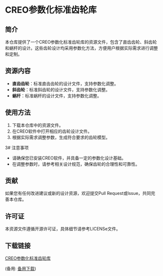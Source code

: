 # CREO参数化标准齿轮库

## 简介
本仓库提供了一个CREO参数化标准齿轮库的资源文件，包含了直齿齿轮、斜齿轮和蜗杆的设计。这些齿轮设计均采用参数化方法，方便用户根据实际需求进行调整和定制。

## 资源内容
- **直齿齿轮**：标准直齿齿轮的设计文件，支持参数化调整。
- **斜齿轮**：标准斜齿轮的设计文件，支持参数化调整。
- **蜗杆**：标准蜗杆的设计文件，支持参数化调整。

## 使用方法
1. 下载本仓库中的资源文件。
2. 在CREO软件中打开相应的齿轮设计文件。
3. 根据实际需求调整参数，生成符合要求的齿轮模型。

3# 注意事项
- 请确保您已安装CREO软件，并具备一定的参数化设计基础。
- 在调整参数时，请参考相关设计规范，确保齿轮的合理性和可靠性。

## 贡献
如果您有任何改进建议或新的设计资源，欢迎提交Pull Request或Issue，共同完善本仓库。

## 许可证
本资源文件遵循开源许可证，具体细节请参考LICENSe文件。

## 下载链接
[CREO参数化标准齿轮库](https://pan.quark.cn/s/67cc63047d7b) 

(备用: [备用下载](https://pan.baidu.com/s/1oei_3yPUh4JxbkqLBucpnA?pwd=1234))
